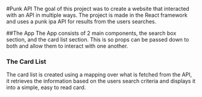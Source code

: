#Punk API
The goal of this project was to create a website that interacted with an API in multiple ways. The project is made in the React framework and uses a punk ipa API for results from the users searches. 

##The App
The App consists of 2 main components, the search box section, and the card list section. This is so props can be passed down to both and allow them to interact with one another.

### The Card List
The card list is created using a mapping over what is fetched from the API, it retrieves the information based on the users search criteria and displays it into a simple, easy to read card.
